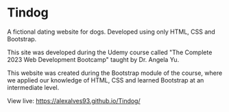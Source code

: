 # Tindog
A fictional dating website for dogs. Developed using only HTML, CSS and Bootstrap. 

This site was developed during the Udemy course called "The Complete 2023 Web Development Bootcamp" taught by Dr. Angela Yu.

This website was created during the Bootstrap module of the course, where we applied our knowledge of HTML, CSS and learned Bootstrap at an intermediate level.

View live: https://alexalves93.github.io/Tindog/

